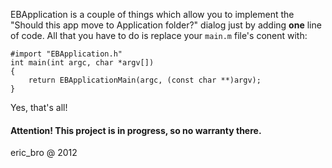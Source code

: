 EBApplication is a couple of things which allow you to implement the "Should this app move to Application folder?" dialog just by adding __one__ line of code. All that you have to do is replace your `main.m` file's conent with:
	
	#import "EBApplication.h"
	int main(int argc, char *argv[])
	{
	    return EBApplicationMain(argc, (const char **)argv);
	}
Yes, that's all!

#### Attention! This project is in progress, so no warranty there. #####

eric_bro @ 2012

